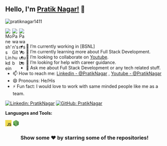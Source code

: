 
## Hello, I'm [Pratik Nagar!](https://pratiknagar1411.github.io/) 👋

<p align="left"> <img src="https://komarev.com/ghpvc/?username=iampawan&label=Views&color=blue&style=plastic" alt="pratiknagar1411" /> </p>


<a href="https://www.linkedin.com/in/pratik-nagar-122a5729/">
  <img align="left" alt="Monesh's Linkdein" width="22px" src="https://cdn.jsdelivr.net/npm/simple-icons@v3/icons/linkedin.svg" />
</a>
<a href="https://github.com/pratiknagar1411/">
  <img align="left" alt="Pawan's Github" width="22px" src="https://cdn.jsdelivr.net/npm/simple-icons@v3/icons/github.svg" />
</a>
<a>
  <img align="left" alt="Pawan's Youtube" width="22px" src="https://cdn.jsdelivr.net/npm/simple-icons@v3/icons/youtube.svg" />
</a>

<br/>
<br/>



- 🔭 I’m currently working in [BSNL]
- 🌱 I’m currently learning more about Full Stack Development.
- 👯 I’m looking to collaborate on [Youtube](https://www.youtube.com/channel/UCRQ77SxTf4WRoJEO6YNPakA).
- 🤔 I’m looking for help with career guidance.
- 💬 Ask me about Full Stack Development or any tech related stuff.
- 📫 How to reach me: [Linkedin - @PratikNagar](https://www.linkedin.com/in/pratik-nagar-122a5729/) , [Youtube - @PratikNagar](https://www.youtube.com/channel/UCRf7LIlSRLAi0uXW1kPId1A/)
- 😄 Pronouns: He/His
- ⚡ Fun fact: I would love to work with same minded people like me as a team.

[![Linkedin: PratikNagar](https://img.shields.io/badge/-MoneshVenkul-blue?style=flat-square&logo=Linkedin&logoColor=white&link=https://www.linkedin.com/in/pratik-nagar-122a5729/)](https://www.linkedin.com/in/pratik-nagar-122a5729/)
[![GitHub: PratikNagar](https://img.shields.io/github/followers/iampawan?label=follow&style=social)](https://github.com/pratiknagar1411)


**Languages and Tools:**  

<code><img height="20" src="https://raw.githubusercontent.com/github/explore/80688e429a7d4ef2fca1e82350fe8e3517d3494d/topics/javascript/javascript.png"></code>
<code><img height="20" src="https://raw.githubusercontent.com/github/explore/80688e429a7d4ef2fca1e82350fe8e3517d3494d/topics/nodejs/nodejs.png"></code>    


<div align="center">

### Show some ❤️ by starring some of the repositories!

</div>

